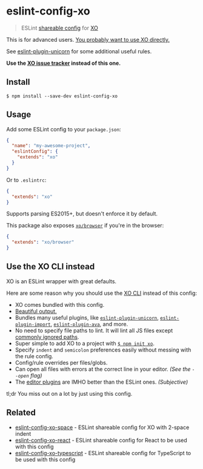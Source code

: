 # eslint-config-xo

> ESLint
> [shareable config](https://eslint.org/docs/developer-guide/shareable-configs.html)
> for [XO](https://github.com/xojs/xo)

This is for advanced users.
[You probably want to use XO directly.](#use-the-xo-cli-instead)

See
[eslint-plugin-unicorn](https://github.com/sindresorhus/eslint-plugin-unicorn)
for some additional useful rules.

**Use the [XO issue tracker](https://github.com/xojs/xo/issues) instead of this
one.**

## Install

```
$ npm install --save-dev eslint-config-xo
```

## Usage

Add some ESLint config to your `package.json`:

```json
{
  "name": "my-awesome-project",
  "eslintConfig": {
    "extends": "xo"
  }
}
```

Or to `.eslintrc`:

```json
{
  "extends": "xo"
}
```

Supports parsing ES2015+, but doesn't enforce it by default.

This package also exposes [`xo/browser`](browser.js) if you're in the browser:

```json
{
  "extends": "xo/browser"
}
```

## Use the XO CLI instead

XO is an ESLint wrapper with great defaults.

Here are some reason why you should use the [XO CLI](https://github.com/xojs/xo)
instead of this config:

- XO comes bundled with this config.
- [Beautiful output.](https://github.com/sindresorhus/eslint-formatter-pretty)
- Bundles many useful plugins, like
  [`eslint-plugin-unicorn`](https://github.com/sindresorhus/eslint-plugin-unicorn),
  [`eslint-plugin-import`](https://github.com/benmosher/eslint-plugin-import),
  [`eslint-plugin-ava`](https://github.com/avajs/eslint-plugin-ava), and more.
- No need to specify file paths to lint. It will lint all JS files except
  [commonly ignored paths](https://github.com/xojs/xo#ignores).
- Super simple to add XO to a project with
  [`$ npm init xo`](https://github.com/xojs/create-xo).
- Specify `indent` and `semicolon` preferences easily without messing with the
  rule config.
- Config/rule overrides per files/globs.
- Can open all files with errors at the correct line in your editor. _(See the
  `--open` flag)_
- The [editor plugins](https://github.com/xojs/xo#editor-plugins) are IMHO
  better than the ESLint ones. _(Subjective)_

tl;dr You miss out on a lot by just using this config.

## Related

- [eslint-config-xo-space](https://github.com/xojs/eslint-config-xo-space) -
  ESLint shareable config for XO with 2-space indent
- [eslint-config-xo-react](https://github.com/xojs/eslint-config-xo-react) -
  ESLint shareable config for React to be used with this config
- [eslint-config-xo-typescript](https://github.com/xojs/eslint-config-xo-typescript) -
  ESLint shareable config for TypeScript to be used with this config
